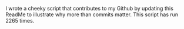 I wrote a cheeky script that contributes to my Github by updating this ReadMe to illustrate why more than commits matter. This script has run 2265 times.